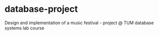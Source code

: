 # database-project
Design and implementation of a music festival - project @ TUM database systems lab course
